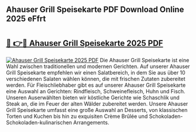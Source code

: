 ## Ahauser Grill Speisekarte PDF Download Online 2025 eFfrt

# <h2><a href="http://gc8kcpe.nevu.top/?p=Ahauser+Grill+Speisekarte">🔗 👉🔴 Ahauser Grill Speisekarte 2025 PDF</a></h2>

[![Ahauser Grill Speisekarte 2025 PDF](https://i.imgur.com/dBaPXMq.png)](http://gc8kcpe.nevu.top/?p=Ahauser+Grill+Speisekarte)
Die Ahauser Grill Speisekarte ist eine Wahl zwischen traditionellen und modernen Gerichten. Auf unserer Ahauser Grill Speisekarte empfehlen wir einen Salatbereich, in dem Sie aus über 10 verschiedenen Salaten wählen können, die mit frischen Zutaten zubereitet werden. Für Fleischliebhaber gibt es auf unserer Ahauser Grill Speisekarte eine Auswahl an Gerichten: Rindfleisch, Schweinefleisch, Huhn und Fisch. Unseren Auserwählten bieten wir köstliche Gerichte wie Schaschlik und Steak an, die im Feuer der alten Wälder zubereitet werden. Unsere Ahauser Grill Speisekarte umfasst eine große Auswahl an Desserts, von klassischen Torten und Kuchen bis hin zu exquisiten Crème Brûlée und Schokoladen-Schokoladen-kulinarischen Arrangements.
